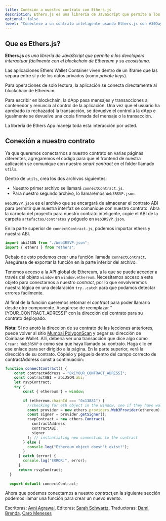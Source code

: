 ```yaml
---
title: Conexión a nuestro contrato con Ethers.js
description: Ethers.js es una librería de JavaScript que permite a los developers interactuar fácilmente con el blockchain de Ethereum y su ecosistema.
optional: false
tweet: "Conéctese a un contrato inteligente usando Ethers.js con #30DaysofWeb3 @womenbuildweb3 🌈"
---
```


## Que es Ethers.js?

**Ethers.js** *es una librería de JavaScript que permite a los developers interactuar fácilmente con el blockchain de Ethereum y su ecosistema*.

Las aplicaciones Ethers Wallet Container viven dentro de un iframe que las separa entre sí y de los datos privados (como *private keys*).

Para operaciones de solo lectura, la aplicación se conecta directamente al blockchain de Ethereum.

Para escribir en blockchain, la dApp pasa mensajes y transacciones al contenedor y renuncia al control de la aplicación. Una vez que el usuario ha aprobado (o rechazado) la transacción, se devuelve el control a la dApp e igualmente se devuelve una copia firmada del mensaje o la transacción.

La librería de Ethers App maneja toda esta interacción por usted.


## Conexión a nuestro contrato

Ya que queremos conectarnos a nuestro contrato en varias páginas diferentes, agregaremos el código para que el frontend de nuestra aplicación se comunique con nuestro *smart contract* en el folder llamado `utils`.

Dentro de `utils`, crea los dos archivos siguientes:

- Nuestro primer archivo se llamará `connectContract.js`.
- Para nuestro segundo archivo, lo llamaremos `Web3RSVP.json`.

`Web3RSVP.json` es el archivo que se encargará de almacenar el contrato ABI para permitir que nuestra interfaz se comunique con nuestro contrato. Abra la carpeta del proyecto para nuestro contrato inteligente, copie el ABI de la carpeta `artefactos/contratos` y péguelo en `Web3RSVP.json`.

En la parte superior de `connectContract.js`, podemos importar ethers y nuestra ABI.

```javascript
import abiJSON from "./Web3RSVP.json";
import { ethers } from "ethers";
```

Debajo de esto podemos crear una función llamada `connectContract`. Asegúrese de exportar la función en la parte inferior del archivo.

Tenemos acceso a la API global de Ethereum, a la que se puede acceder a través del objeto `window` en `window.ethereum`. Necesitamos acceso a este objeto para conectarnos a nuestro *contract*, por lo que envolveremos nuestra lógica en una declaración `try..catch` para que podamos detectar errores fácilmente.

Al final de la función queremos retornar el *contract* para poder llamarlo desde otro componente. Asegúrese de reemplazar "[YOUR_CONTRACT_ADRESS]" con la dirección del contrato para su contrato deployado.

**Nota:** Si no anotó la dirección de su contrato de las lecciones anteriores, puede volver al sitio [Mumbai PolygonScan](https://mumbai.polygonscan.com/) y pegar su dirección de Coinbase Wallet. Allí, debería ver una transacción que dice algo como `Crear: Web3RSVP` o como sea que haya llamado su contrato. Haga clic en ese enlace para ser dirigido a la página. En la parte superior, verá la dirección de su contrato. Cópielo y péguelo dentro del campo correcto de contractAddress const a continuación:

```javascript
function connectContract() {
    const contractAddress = "0x[YOUR_CONTRACT_ADRESS]";
    const contractABI = abiJSON.abi;
    let rsvpContract;
    try {
        const { ethereum } = window;
  
        if (ethereum.chainId === "0x13881") {
          //checking for eth object in the window, see if they have wallet connected to Polygon Mumbai network
          const provider = new ethers.providers.Web3Provider(ethereum);
          const signer = provider.getSigner();
          rsvpContract = new ethers.Contract(
            contractAddress,
            contractABI,
            signer
          ); // instantiating new connection to the contract
        } else {
          console.log("Ethereum object doesn't exist!");
        }
      } catch (error) {
        console.log("ERROR:", error);
      }
      return rsvpContract;
  }
  
  export default connectContract;
```

Ahora que podemos conectarnos a nuestro *contract*,en la siguiente sección podemos llamar una función para crear un nuevo evento.


Escritoras: [Avni Agrawal](https://twitter.com/AvniAgrawal1802),
Editoras: [Sarah Schwartz](https://twitter.com/schwartzswartz),
Traductoras: [Dami](https://twitter.com/dakitidami), [Brenda](https://twitter.com/engineerbrenda), [Caro Meneses](https://twitter.com/carmedinat)